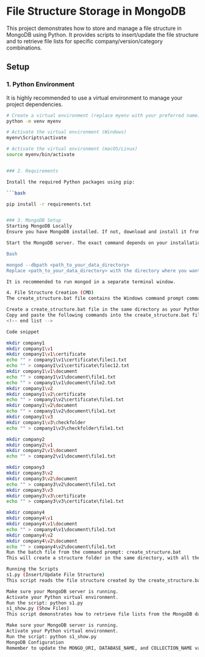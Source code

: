 # File Structure Storage in MongoDB

This project demonstrates how to store and manage a file structure in MongoDB using Python. It provides scripts to insert/update the file structure and to retrieve file lists for specific company/version/category combinations.

## Setup

### 1. Python Environment

It is highly recommended to use a virtual environment to manage your project dependencies.

```bash
# Create a virtual environment (replace myenv with your preferred name)
python -m venv myenv

# Activate the virtual environment (Windows)
myenv\Scripts\activate

# Activate the virtual environment (macOS/Linux)
source myenv/bin/activate


### 2. Requirements

Install the required Python packages using pip:

```bash

pip install -r requirements.txt


### 3. MongoDB Setup
Starting MongoDB Locally
Ensure you have MongoDB installed. If not, download and install it from the official MongoDB website: https://www.mongodb.com/try/download/community

Start the MongoDB server. The exact command depends on your installation, but it's usually something like:

Bash

mongod --dbpath <path_to_your_data_directory> 
Replace <path_to_your_data_directory> with the directory where you want MongoDB to store its data files.  If you don't specify --dbpath, MongoDB will use a default location (which may vary depending on your operating system).

It is recommended to run mongod in a separate terminal window.

4. File Structure Creation (CMD)
The create_structure.bat file contains the Windows command prompt commands to create the file and folder structure.

Create a create_structure.bat file in the same directory as your Python scripts.
Copy and paste the following commands into the create_structure.bat file and save it:
<!-- end list -->

Code snippet

mkdir company1
mkdir company1\v1
mkdir company1\v1\certificate
echo "" > company1\v1\certificate\filec1.txt
echo "" > company1\v1\certificate\filec12.txt
mkdir company1\v1\document
echo "" > company1\v1\document\file1.txt
echo "" > company1\v1\document\file2.txt
mkdir company1\v2
mkdir company1\v2\certificate
echo "" > company1\v2\certificate\file1.txt
mkdir company1\v2\document
echo "" > company1\v2\document\file1.txt
mkdir company1\v3
mkdir company1\v3\checkfolder
echo "" > company1\v3\checkfolder\file1.txt

mkdir company2
mkdir company2\v1
mkdir company2\v1\document
echo "" > company2\v1\document\file1.txt

mkdir company3
mkdir company3\v2
mkdir company3\v2\document
echo "" > company3\v2\document\file1.txt
mkdir company3\v3
mkdir company3\v3\certificate
echo "" > company3\v3\certificate\file1.txt

mkdir company4
mkdir company4\v1
mkdir company4\v1\document
echo "" > company4\v1\document\file1.txt
mkdir company4\v2
mkdir company4\v2\document
echo "" > company4\v2\document\file1.txt
Run the batch file from the command prompt: create_structure.bat
This will create a structure folder in the same directory, with all the nested company/version/category directories and empty files.

Running the Scripts
s1.py (Insert/Update File Structure)
This script reads the file structure created by the create_structure.bat file and stores it in your MongoDB database.  It also handles updates – if you add new files to the file system, running s1.py again will update the database accordingly.

Make sure your MongoDB server is running.
Activate your Python virtual environment.
Run the script: python s1.py
s1_show.py (Show Files)
This script demonstrates how to retrieve file lists from the MongoDB database.  You can modify the company_name, version_name, and category_name variables in the script to query for different file lists.

Make sure your MongoDB server is running.
Activate your Python virtual environment.
Run the script: python s1_show.py
MongoDB Configuration
Remember to update the MONGO_URI, DATABASE_NAME, and COLLECTION_NAME variables in both s1.py and s1_show.py to match your MongoDB connection details.  It is highly recommended to create a separate database and user for this project (instead of using the admin database) for security best practices.